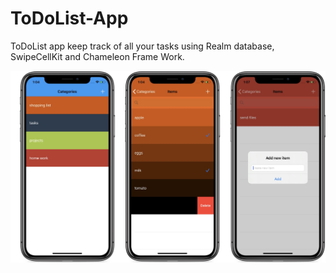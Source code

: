 # ToDoList-App
ToDoList app keep track of all your tasks using Realm database, SwipeCellKit and Chameleon Frame Work.

![](new%20project.jpg)
